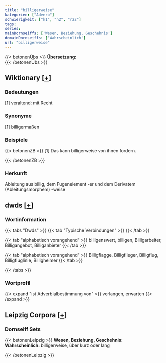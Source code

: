 ```yaml
---
title: "billigerweise"
kategorien: ["Adverb"]
schwierigkeit: ["k1", "h2", "r22"]
tags:
series:
mainDornseiffs: ['Wesen, Beziehung, Geschehnis']
domainDornseiffs: ['Wahrscheinlich']
url: "billigerweise"
---
```


{{< betonenÜbs >}}
**Übersetzung:**  
{{< /betonenÜbs >}}

## Wiktionary [[+](https://de.wiktionary.org/wiki/billigerweise)]

### Bedeutungen
[1] veraltend: mit Recht  

### Synonyme
[1] billigermaßen  

### Beispiele
{{< betonenZB >}}
[1] Das kann billigerweise von ihnen fordern.  

{{< /betonenZB >}}
### Herkunft
Ableitung aus billig, dem Fugenelement -er und dem Derivatem (Ableitungsmorphem) -weise  



## dwds [[+](https://www.dwds.de/wb/billigerweise)]

### Wortinformation
{{< tabs "Dwds" >}}
{{< tab "Typische Verbindungen" >}}
{{< /tab >}}

{{< tab "alphabetisch vorangehend" >}}
billigenswert, billigen, Billigarbeiter, Billigangebot, Billiganbieter
{{< /tab >}}

{{< tab "alphabetisch vorangehend" >}}
Billigflagge, Billigflieger, Billigflug, Billigfluglinie, Billigheimer
{{< /tab >}}

{{< /tabs >}}

### Wortprofil
{{< expand "ist Adverbialbestimmung von" >}} verlangen, erwarten {{< /expand >}}

## Leipzig Corpora [[+](https://corpora.uni-leipzig.de/en/res?word=billigerweise&corpusId=deu_newscrawl-public_2018)]

### Dornseiff Sets
{{< betonenLeipzig >}}
**Wesen, Beziehung, Geschehnis:**  
**Wahrscheinlich:** billigerweise, über kurz oder lang  

{{< /betonenLeipzig >}}
